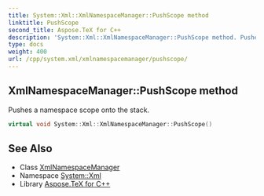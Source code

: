 ```yaml
---
title: System::Xml::XmlNamespaceManager::PushScope method
linktitle: PushScope
second_title: Aspose.TeX for C++
description: 'System::Xml::XmlNamespaceManager::PushScope method. Pushes a namespace scope onto the stack in C++.'
type: docs
weight: 400
url: /cpp/system.xml/xmlnamespacemanager/pushscope/
---
```

## XmlNamespaceManager::PushScope method


Pushes a namespace scope onto the stack.

```cpp
virtual void System::Xml::XmlNamespaceManager::PushScope()
```

## See Also

* Class [XmlNamespaceManager](../)
* Namespace [System::Xml](../../)
* Library [Aspose.TeX for C++](../../../)
